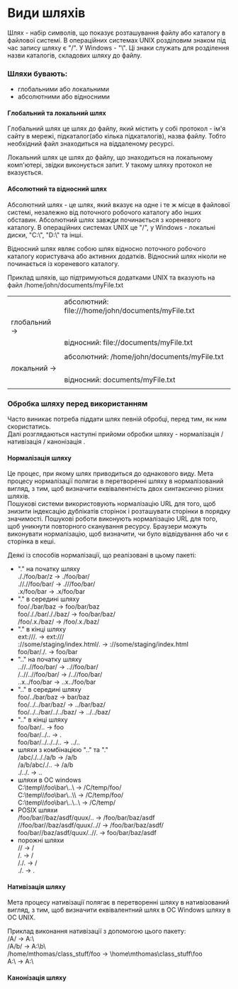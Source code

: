 # Види шляхів
Шлях - набір символів, що показує розташування файлу або каталогу в файлової системі.
В операційних системах UNIX розділовим знаком під час запису шляху є "/". У Windows - "\\". 
Ці знаки служать для розділення назви каталогів, складових шляху до файлу.

### Шляхи бувають:
- глобальними або локальними
- абсолютними або відносними

#### Глобальний та локальний шлях
Глобальний шлях це шлях до файлу, який містить у собі протокол - ім'я сайту в мережі, підкаталог(або кілька підкаталогів), 
назва файлу. Тобто необхідний файл знаходиться на віддаленому ресурсі.

Локальний шлях це шлях до файлу, що знаходиться на локальному комп'ютері, звідки виконується запит. У такому шляху 
протокол не вказується.

#### Абсолютний та відносний шлях
Абсолютний шлях - це шлях, який вказує на одне і те ж місце в файлової системі, незалежно від поточного робочого каталогу 
або інших обставин. Абсолютний шлях завжди починається з кореневого каталогу. В операційних системах UNIX це "/", у Windows -
локальні диски, "C:\\", "D:\\" та інші.

Відносний шлях являє собою шлях відносно поточного робочого каталогу користувача або активних додатків. Відносний шлях
ніколи не починається із кореневого каталогу.

Приклад шляхів, що підтримуються додатками UNIX та вказують на файл /home/john/documents/myFile.txt

|||
|:--|:--|
||абсолютний: file:///home/john/documents/myFile.txt|
|глобальний -> ||
||відносний: file://documents/myFile.txt|
|||
||абсолютний: /home/john/documents/myFile.txt|
|локальний ->||
||відносний: documents/myFile.txt|
|||

### Обробка шляху перед використанням

Часто виникає потреба піддати шлях певній обробці, перед тим, як ним скористатись.\
Далі розглядаються наступні прийоми обробки шляху - нормалізація / нативізація / канонізація .

#### Нормалізація шляху

Це процес, при якому шлях приводиться до однакового виду. Мета процесу нормалізації полягає в перетворенні шляху 
в нормалізований вигляд, з тим, щоб визначити еквівалентність двох синтаксично різних шляхів.\
Пошукові системи використовують нормалізацію URL для того, щоб знизити індексацію дублікатів сторінок і розташувати 
сторінки в порядку значимості. Пошукові роботи виконують нормалізацію URL для того, щоб уникнути повторного 
сканування ресурсу. Браузери можуть виконувати нормалізацію, щоб визначити, чи було відвідування або чи є сторінка в кеші.

Деякі із способів нормалізації, що реалізовані в цьому пакеті:
- "." на початку шляху\
././foo/bar/z -> ./foo/bar/\
.//.//foo/bar/ -> .///foo/bar/\
.x/foo/bar -> .x/foo/bar
- "." в середині шляху\
foo/./bar/baz -> foo/bar/baz\
foo/././bar/././baz/ -> foo/bar/baz/\
/foo/.x./baz/ -> /foo/.x./baz/
- "." в кінці шляху\
ext:///. -> ext:///\
://some/staging/index.html/. -> ://some/staging/index.html\
foo/bar/./. -> foo/bar
- ".." на початку шляху\
..//..//foo/bar/ -> ..//foo/bar/\
/..//..//foo/bar/ -> /..//foo/bar/\
..x../foo/bar -> ..x../foo/bar
- ".." в середині шляху\
foo/../bar/baz -> bar/baz\
foo/../../bar/baz/ -> ../bar/baz/\
foo/../../bar/../../baz/ -> ../../baz/
- ".." в кінці шляху\
foo/bar/.. -> foo\
foo/bar/../.. -> .\
foo/bar/../../../.. -> ../..
- шляхи з комбінацією ".." та "."\
/abc/./.././a/b -> /a/b\
/a/b/abc/./.. -> /a/b\
./../. -> ..
- шляхи в ОС windows\
C:\\temp\\\\foo\\bar\\..\\ -> /C/temp/foo/\
C:\\temp\\\\foo\\bar\\..\\\\ -> /C/temp/foo/\
C:\\temp\\\\foo\\bar\\..\\..\\ -> /C/temp/
- POSIX шляхи\
/foo/bar//baz/asdf/quux/.. -> /foo/bar/baz/asdf\
//foo/bar//baz/asdf/quux/..// -> /foo/bar/baz/asdf/\
foo/bar//baz/asdf/quux/..//. -> foo/bar/baz/asdf
- порожні шляхи\
// -> /\
/. -> /\
/./. -> /\
./. -> .

#### Нативізація шляху

Мета процесу нативізації полягає в перетворенні шляху в нативізований вигляд, з тим, щоб 
визначити еквівалентний шлях в ОС Windows шляху в ОС UNIX.

Приклад виконання нативізації з допомогою цього пакету:\
/A/ -> A:\\\
/A/b/ -> A:\\b\\\
/home/mthomas/class_stuff/foo -> \\home\\mthomas\\class_stuff\\foo\
A:\\ -> A:\\

#### Канонізація шляху